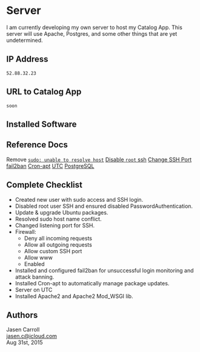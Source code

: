 # Server

I am currently developing my own server to host my Catalog App. This server will
use Apache, Postgres, and some other things that are yet undetermined.

## IP Address

`52.88.32.23`

## URL to Catalog App

`soon`

## Installed Software

## Reference Docs

Remove [`sudo: unable to resolve host`](http://askubuntu.com/questions/59458/error-message-when-i-run-sudo-unable-to-resolve-host-none)
[Disable `root` ssh](http://www.howtogeek.com/howto/linux/security-tip-disable-root-ssh-login-on-linux/)
[Change SSH Port](https://help.ubuntu.com/community/SSH/OpenSSH/Configuring)
[fail2ban](https://www.digitalocean.com/community/tutorials/how-to-protect-ssh-with-fail2ban-on-ubuntu-14-04)
[Cron-apt](https://help.ubuntu.com/community/AutoWeeklyUpdateHowTo)
[UTC](http://askubuntu.com/questions/138423/how-do-i-change-my-timezone-to-utc-gmt)
[PostgreSQL](https://www.digitalocean.com/community/tutorials/how-to-install-and-use-postgresql-on-ubuntu-14-04)

## Complete Checklist

* Created new user with sudo access and SSH login.
* Disabled root user SSH and ensured disabled PasswordAuthentication.
* Update & upgrade Ubuntu packages.
* Resolved sudo host name conflict.
* Changed listening port for SSH.
* Firewall:
  * Deny all incoming requests
  * Allow all outgoing requests
  * Allow custom SSH port
  * Allow www
  * Enabled
* Installed and configured fail2ban for unsuccessful login monitoring and attack banning.
* Installed Cron-apt to automatically manage package updates.
* Server on UTC
* Installed Apache2 and Apache2 Mod_WSGI lib.

## Authors

Jasen Carroll  
jasen.c@icloud.com  
Aug 31st, 2015
